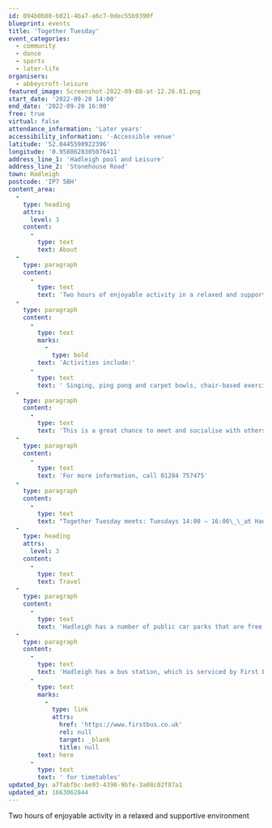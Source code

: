 ```yaml
---
id: 094b0b80-b021-4ba7-a6c7-0dec55b9390f
blueprint: events
title: 'Together Tuesday'
event_categories:
  - community
  - dance
  - sports
  - later-life
organisers:
  - abbeycroft-leisure
featured_image: Screenshot-2022-09-08-at-12.26.01.png
start_date: '2022-09-20 14:00'
end_date: '2022-09-20 16:00'
free: true
virtual: false
attendance_information: 'Later years'
accessibility_information: '-Accessible venue'
latitude: '52.0445590922396'
longitude: '0.9588628305076411'
address_line_1: 'Hadleigh pool and Leisure'
address_line_2: 'Stonehouse Road'
town: Hadleigh
postcode: 'IP7 5BH'
content_area:
  -
    type: heading
    attrs:
      level: 3
    content:
      -
        type: text
        text: About
  -
    type: paragraph
    content:
      -
        type: text
        text: 'Two hours of enjoyable activity in a relaxed and supportive environment.'
  -
    type: paragraph
    content:
      -
        type: text
        marks:
          -
            type: bold
        text: 'Activities include:'
      -
        type: text
        text: ' Singing, ping pong and carpet bowls, chair-based exercise, arts and crafts and much more.'
  -
    type: paragraph
    content:
      -
        type: text
        text: 'This is a great chance to meet and socialise with others while enjoying a cuppa and a biscuit.'
  -
    type: paragraph
    content:
      -
        type: text
        text: 'For more information, call 01284 757475'
  -
    type: paragraph
    content:
      -
        type: text
        text: "Together Tuesday meets: Tuesdays 14:00 – 16:00\_\_at Hadleigh Pool and Leisure"
  -
    type: heading
    attrs:
      level: 3
    content:
      -
        type: text
        text: Travel
  -
    type: paragraph
    content:
      -
        type: text
        text: 'Hadleigh has a number of public car parks that are free for up to 3 hours. The closest to the venue is Magdelen Road Car Park.'
  -
    type: paragraph
    content:
      -
        type: text
        text: 'Hadleigh has a bus station, which is serviced by First Bus, click '
      -
        type: text
        marks:
          -
            type: link
            attrs:
              href: 'https://www.firstbus.co.uk'
              rel: null
              target: _blank
              title: null
        text: here
      -
        type: text
        text: ' for timetables'
updated_by: a7fabfbc-be93-4390-9bfe-3a08c02f87a1
updated_at: 1663062844
---
```

Two hours of enjoyable activity in a relaxed and supportive environment